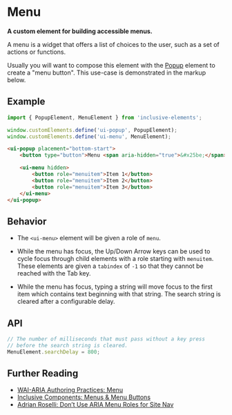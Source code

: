 # Menu

**A custom element for building accessible menus.**

A menu is a widget that offers a list of choices to the user, such as a set of actions or functions.

Usually you will want to compose this element with the [Popup](../popup) element to create a "menu button". This use-case is demonstrated in the markup below.

## Example

```js
import { PopupElement, MenuElement } from 'inclusive-elements';

window.customElements.define('ui-popup', PopupElement);
window.customElements.define('ui-menu', MenuElement);
```

```html
<ui-popup placement="bottom-start">
    <button type="button">Menu <span aria-hidden="true">&#x25be;</span></button>

    <ui-menu hidden>
        <button role="menuitem">Item 1</button>
        <button role="menuitem">Item 2</button>
        <button role="menuitem">Item 3</button>
    </ui-menu>
</ui-popup>
```

## Behavior

-   The `<ui-menu>` element will be given a role of `menu`.

-   While the menu has focus, the Up/Down Arrow keys can be used to cycle focus through child elements with a role starting with `menuitem`. These elements are given a `tabindex` of `-1` so that they cannot be reached with the Tab key.

-   While the menu has focus, typing a string will move focus to the first item which contains text beginning with that string. The search string is cleared after a configurable delay.

## API

```ts
// The number of milliseconds that must pass without a key press
// before the search string is cleared.
MenuElement.searchDelay = 800;
```

## Further Reading

-   [WAI-ARIA Authoring Practices: Menu](https://w3c.github.io/aria-practices/#menu)
-   [Inclusive Components: Menus & Menu Buttons](https://inclusive-components.design/menus-menu-buttons/)
-   [Adrian Roselli: Don’t Use ARIA Menu Roles for Site Nav](https://adrianroselli.com/2017/10/dont-use-aria-menu-roles-for-site-nav.html)
